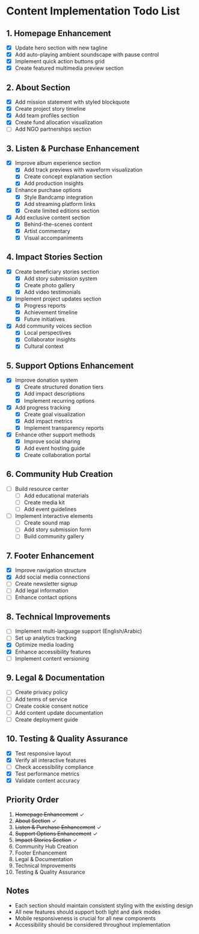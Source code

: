 # Content Implementation Todo List

## 1. Homepage Enhancement
- [x] Update hero section with new tagline
- [x] Add auto-playing ambient soundscape with pause control
- [x] Implement quick action buttons grid
- [x] Create featured multimedia preview section

## 2. About Section
- [x] Add mission statement with styled blockquote
- [x] Create project story timeline
- [x] Add team profiles section
- [x] Create fund allocation visualization
- [ ] Add NGO partnerships section

## 3. Listen & Purchase Enhancement
- [x] Improve album experience section
  - [x] Add track previews with waveform visualization
  - [x] Create concept explanation section
  - [x] Add production insights
- [x] Enhance purchase options
  - [x] Style Bandcamp integration
  - [x] Add streaming platform links
  - [x] Create limited editions section
- [x] Add exclusive content section
  - [x] Behind-the-scenes content
  - [x] Artist commentary
  - [x] Visual accompaniments

## 4. Impact Stories Section
- [x] Create beneficiary stories section
  - [x] Add story submission system
  - [x] Create photo gallery
  - [x] Add video testimonials
- [x] Implement project updates section
  - [x] Progress reports
  - [x] Achievement timeline
  - [x] Future initiatives
- [x] Add community voices section
  - [x] Local perspectives
  - [x] Collaborator insights
  - [x] Cultural context

## 5. Support Options Enhancement
- [x] Improve donation system
  - [x] Create structured donation tiers
  - [x] Add impact descriptions
  - [x] Implement recurring options
- [x] Add progress tracking
  - [x] Create goal visualization
  - [x] Add impact metrics
  - [x] Implement transparency reports
- [x] Enhance other support methods
  - [x] Improve social sharing
  - [x] Add event hosting guide
  - [x] Create collaboration portal

## 6. Community Hub Creation
- [ ] Build resource center
  - [ ] Add educational materials
  - [ ] Create media kit
  - [ ] Add event guidelines
- [ ] Implement interactive elements
  - [ ] Create sound map
  - [ ] Add story submission form
  - [ ] Build community gallery

## 7. Footer Enhancement
- [x] Improve navigation structure
- [x] Add social media connections
- [ ] Create newsletter signup
- [ ] Add legal information
- [ ] Enhance contact options

## 8. Technical Improvements
- [ ] Implement multi-language support (English/Arabic)
- [ ] Set up analytics tracking
- [x] Optimize media loading
- [x] Enhance accessibility features
- [ ] Implement content versioning

## 9. Legal & Documentation
- [ ] Create privacy policy
- [ ] Add terms of service
- [ ] Create cookie consent notice
- [ ] Add content update documentation
- [ ] Create deployment guide

## 10. Testing & Quality Assurance
- [x] Test responsive layout
- [x] Verify all interactive features
- [ ] Check accessibility compliance
- [x] Test performance metrics
- [x] Validate content accuracy

## Priority Order
1. ~~Homepage Enhancement~~ ✓
2. ~~About Section~~ ✓
3. ~~Listen & Purchase Enhancement~~ ✓
4. ~~Support Options Enhancement~~ ✓
5. ~~Impact Stories Section~~ ✓
6. Community Hub Creation
7. Footer Enhancement
8. Legal & Documentation
9. Technical Improvements
10. Testing & Quality Assurance

## Notes
- Each section should maintain consistent styling with the existing design
- All new features should support both light and dark modes
- Mobile responsiveness is crucial for all new components
- Accessibility should be considered throughout implementation 